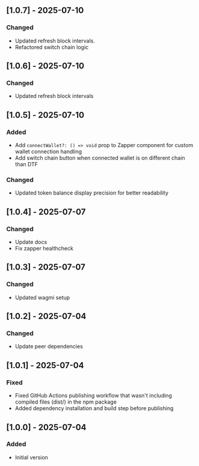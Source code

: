 ## [1.0.7] - 2025-07-10

### Changed

- Updated refresh block intervals.
- Refactored switch chain logic

## [1.0.6] - 2025-07-10

### Changed

- Updated refresh block intervals

## [1.0.5] - 2025-07-10

### Added

- Add `connectWallet?: () => void` prop to Zapper component for custom wallet connection handling
- Add switch chain button when connected wallet is on different chain than DTF

### Changed

- Updated token balance display precision for better readability

## [1.0.4] - 2025-07-07

### Changed

- Update docs
- Fix zapper healthcheck

## [1.0.3] - 2025-07-07

### Changed

- Updated wagmi setup

## [1.0.2] - 2025-07-04

### Changed

- Update peer dependencies

## [1.0.1] - 2025-07-04

### Fixed

- Fixed GitHub Actions publishing workflow that wasn't including compiled files (dist/) in the npm package
- Added dependency installation and build step before publishing

## [1.0.0] - 2025-07-04

### Added

- Initial version
